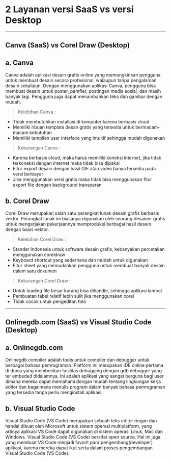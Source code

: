 # **2 Layanan versi SaaS vs versi Desktop**
----------------------------------------------------------------

Canva (SaaS) vs Corel Draw (Desktop)
------------------------
a. Canva
--------------
Canva adalah aplikasi desain grafis online yang memungkinkan pengguna untuk membuat desain secara profesional, walaupun tanpa pengalaman desain sekalipun. Dengan menggunakan aplikasi Canva, pengguna bisa membuat desain untuk poster, pamflet, postingan media sosial, dan masih banyak lagi. Pengguna juga dapat menambahkan teks dan gambar dengan mudah.
>Kelebihan Canva :
- Tidak membutuhkan installasi di komputer karena berbasis cloud
- Memiliki ribuan template desan gratis yang tersedia untuk bermacam-macam kebutuhan
- Memiliki tampilan user interface yang intuitif sehingga mudah digunakan 
>Kekurangan Canva :
- Karena berbasis cloud, maka harus memiliki koneksi internet, jika tidak terkoneksi dengan internet maka tidak bisa dipakai
- Fitur export desain dengan hasil GIF atau video hanya tersedia pada versi berbayar
- Jika menggunakan versi gratis maka tidak bisa menggunakan fitur export file dengan background transparan

b. Corel Draw
----------
Corel Draw merupakan salah satu perangkat lunak desain grafis berbasis vektor. Perangkat lunak ini biasanya digunakan oleh seorang desainer grafis untuk mengerjakan pekerjaannya memproduksi berbagai hasil desain dengan basis vektor.
>Kelebihan Corel Draw :
- Standar Indonesia untuk software desain grafis, kebanyakan percetakan menggunakan coreldraw
- Keyboard shortcut yang sederhana dan mudah untuk digunakan
- Fitur sheet yang memudahkan pengguna untuk membuat banyak desain dalam satu dokumen
>Kekurangan Corel Draw :
- Untuk loading file besar kurang bisa dihandle, sehingga aplikasi lambat
- Pembuatan tabel relatif lebih sulit jika menggunakan corel
- Tidak cocok untuk pengeditan foto

----------------------------------------------------------------

Onlinegdb.com (SaaS) vs Visual Studio Code (Desktop)
------------------------
a. Onlinegdb.com
--------------
Onlinegdb compiler adalah tools untuk compiler dan debugger untuk berbagai bahasa pemrograman. Platform ini merupakan IDE online pertama di dunia yang memberikan fasilitas debugging dengan gdb debugger yang ter embeded didalamnya. Ini adalah aplikasi yang sangat berguna bagi user dimana mereka dapat memahami dengan mudah tentang lingkungan kerja editor dan bagaimana menulis program dalam banyak bahasa pemrograman yang tersedia tanpa perlu menginstall aplikasi. 

b. Visual Studio Code
----------
Visual Studio Code (VS Code) merupakan sebuah teks editor ringan dan handal dibuat oleh Microsoft untuk sistem operasi multiplatform, yang artinya aplikasi VS Code dapat digunakan di sistem operasi Linuk, Mac dan Windows. Visual Studio Code (VS Code) bersifat open source. Hal ini juga yang membuat VS Code menjadi favorit para pengembang(developer) aplikasi, karena mereka dapat ikut serta  dalam proses pengembangan Visual Studio Code (VS Code).